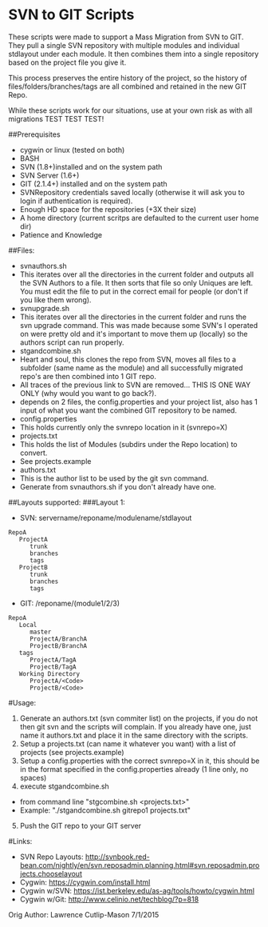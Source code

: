 # SVN to GIT Scripts

These scripts were made to support a Mass Migration from SVN to GIT. They pull a single SVN repository with multiple modules and individual stdlayout under each module. It then combines them into a single repository based on the project file you give it.

This process preserves the entire history of the project, so the history of files/folders/branches/tags are all combined and retained in the new GIT Repo.

While these scripts work for our situations, use at your own risk as with all migrations TEST TEST TEST!

##Prerequisites
* cygwin or linux (tested on both)
* BASH
* SVN (1.8+)installed and on the system path
* SVN Server (1.6+)
* GIT (2.1.4+) installed and on the system path
* SVNRepository credentials saved locally (otherwise it will ask you to login if authentication is required).
* Enough HD space for the repositories (+3X their size)
* A home directory (current scritps are defaulted to the current user home dir)
* Patience and Knowledge

##Files:
* svnauthors.sh
 * This iterates over all the directories in the current folder and outputs all the SVN Authors to a file. It then sorts that file so only Uniques are left. You must edit the file to put in the correct email for people (or don't if you like them wrong).
* svnupgrade.sh
 * This iterates over all the directories in the current folder and runs the svn upgrade command. This was made because some SVN's I operated on were pretty old and it's important to move them up (locally) so the authors script can run properly.
* stgandcombine.sh
 * Heart and soul, this clones the repo from SVN, moves all files to a subfolder (same name as the module) and all successfully migrated repo's are then combined into 1 GIT repo.
 * All traces of the previous link to SVN are removed... THIS IS ONE WAY ONLY (why would you want to go back?).
 * depends on 2 files, the config.properties and your project list, also has 1 input of what you want the combined GIT repository to be named.
* config.properties
 * This holds currently only the svnrepo location in it (svnrepo=X)
* projects.txt
 * This holds the list of Modules (subdirs under the Repo location) to convert.
 * See projects.example
* authors.txt
 * This is the author list to be used by the git svn command. 
 * Generate from svnauthors.sh if you don't already have one.

##Layouts supported:
###Layout 1: 
 * SVN: servername/reponame/modulename/stdlayout
```
RepoA
   ProjectA
      trunk
      branches
      tags
   ProjectB
      trunk
      branches
      tags
```
 * GIT: /reponame/(module1/2/3)
```
RepoA
   Local
      master
      ProjectA/BranchA
      ProjectB/BranchA
   tags
      ProjectA/TagA
      ProjectB/TagA
   Working Directory
      ProjectA/<Code>
      ProjectB/<Code>
```

#Usage:
1. Generate an authors.txt (svn commiter list) on the projects, if you do not then git svn and the scripts will complain. If you already have one, just name it authors.txt and place it in the same directory with the scripts.
2. Setup a projects.txt (can name it whatever you want) with a list of projects (see projects.example)
3. Setup a config.properties with the correct svnrepo=X in it, this should be in the format specified in the config.properties already (1 line only, no spaces)
4. execute stgandcombine.sh
 * from command line "stgcombine.sh <gitrepositoryname> <projects.txt>"
 * Example: "./stgandcombine.sh gitrepo1 projects.txt"
5. Push the GIT repo to your GIT server

#Links:
* SVN Repo Layouts: http://svnbook.red-bean.com/nightly/en/svn.reposadmin.planning.html#svn.reposadmin.projects.chooselayout
* Cygwin: https://cygwin.com/install.html
* Cygwin w/SVN: https://ist.berkeley.edu/as-ag/tools/howto/cygwin.html
* Cygwin w/Git: http://www.celinio.net/techblog/?p=818

Orig Author: Lawrence Cutlip-Mason 7/1/2015
